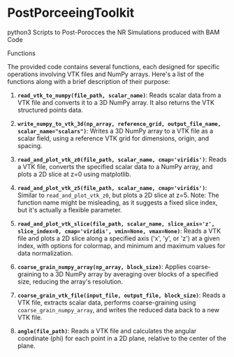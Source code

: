 # PostPorceeingToolkit
python3 Scripts to Post-Porocces the NR Simulations produced with BAM Code

 Functions

The provided code contains several functions, each designed for specific operations involving VTK files and NumPy arrays. Here's a list of the functions along with a brief description of their purpose:

1. **`read_vtk_to_numpy(file_path, scalar_name)`**: Reads scalar data from a VTK file and converts it to a 3D NumPy array. It also returns the VTK structured points data.

2. **`write_numpy_to_vtk_3d(np_array, reference_grid, output_file_name, scalar_name="scalars")`**: Writes a 3D NumPy array to a VTK file as a scalar field, using a reference VTK grid for dimensions, origin, and spacing.

3. **`read_and_plot_vtk_z0(file_path, scalar_name, cmap='viridis')`**: Reads a VTK file, converts the specified scalar data to a NumPy array, and plots a 2D slice at z=0 using matplotlib.

4. **`read_and_plot_vtk_z5(file_path, scalar_name, cmap='viridis')`**: Similar to `read_and_plot_vtk_z0`, but plots a 2D slice at z=5. Note: The function name might be misleading, as it suggests a fixed slice index, but it's actually a flexible parameter.

5. **`read_and_plot_vtk_slice(file_path, scalar_name, slice_axis='z', slice_index=0, cmap='viridis', vmin=None, vmax=None)`**: Reads a VTK file and plots a 2D slice along a specified axis ('x', 'y', or 'z') at a given index, with options for colormap, and minimum and maximum values for data normalization.

6. **`coarse_grain_numpy_array(np_array, block_size)`**: Applies coarse-graining to a 3D NumPy array by averaging over blocks of a specified size, reducing the array's resolution.

7. **`coarse_grain_vtk_file(input_file, output_file, block_size)`**: Reads a VTK file, extracts scalar data, performs coarse-graining using `coarse_grain_numpy_array`, and writes the reduced data back to a new VTK file.

8. **`angle(file_path)`**: Reads a VTK file and calculates the angular coordinate (phi) for each point in a 2D plane, relative to the center of the plane.

